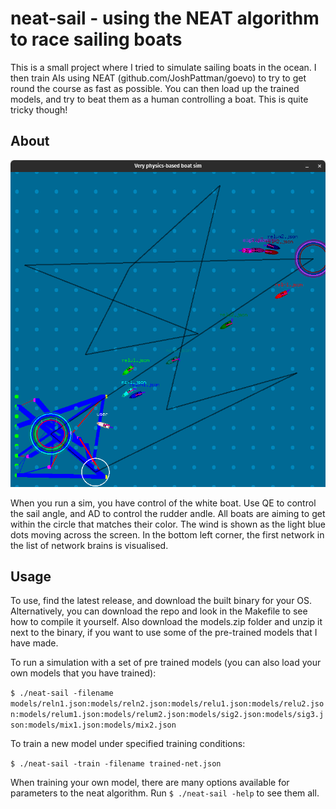 # neat-sail - using the NEAT algorithm to race sailing boats
This is a small project where I tried to simulate sailing boats in the ocean. I then train AIs using NEAT (github.com/JoshPattman/goevo) to try to get round the course as fast as possible. You can then load up the trained models, and try to beat them as a human controlling a boat. This is quite tricky though!

## About
![pic](./readme-assets/screenshot_1.png)

When you run a sim, you have control of the white boat. Use QE to control the sail angle, and AD to control the rudder andle. All boats are aiming to get within the circle that matches their color. The wind is shown as the light blue dots moving across the screen. In the bottom left corner, the first network in the list of network brains is visualised.

## Usage
To use, find the latest release, and download the built binary for your OS. Alternatively, you can download the repo and look in the Makefile to see how to compile it yourself. Also download the models.zip folder and unzip it next to the binary, if you want to use some of the pre-trained models that I have made.

To run a simulation with a set of pre trained models (you can also load your own models that you have trained):

`$ ./neat-sail -filename models/reln1.json:models/reln2.json:models/relu1.json:models/relu2.json:models/relum1.json:models/relum2.json:models/sig2.json:models/sig3.json:models/mix1.json:models/mix2.json`

To train a new model under specified training conditions:

`$ ./neat-sail -train -filename trained-net.json`

When training your own model, there are many options available for parameters to the neat algorithm. Run `$ ./neat-sail -help` to see them all.